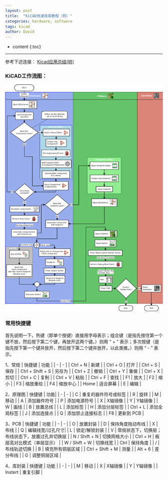 ```yaml
---
layout: post
title:  "KiCAD快速简易教程（转）"
categories: hardware, software
tags: kicad
author: David
---
```


* content
{:toc}

---

参考下述连接：
[Kicad应用总结(转)](https://codeantenna.com/a/pAJsopRhSe#_113)

### KiCAD工作流图：
![Kicad工作流](https://github.com/titron/titron.github.io/raw/master/img/2023-09-22-kicad_work_flow.png)

### 常用快捷键
首先说明一下，热键（即单个按键）直接用字母表示；组合键（是指先按住第一个键不放，然后按下第二个键，再放开这两个键。）则用 “ + ” 表示；多次按键（是指先按下第一个键并放开，然后按下第二个键并放开，以此类推。）则用 “ - ” 表示。

1、常规
| 快捷键	| 功能 |
| - | - |
| Ctrl + N	| 新建 |
| Ctrl + O	| 打开 |
| Ctrl + S	| 保存 |
| Ctrl + Shift + S	| 另存为 |
| Ctrl + Z	| 撤销 |
| Ctrl + Y	| 重做 |
| Ctrl + X	| 剪切 |
| Ctrl + C	| 复制 |
| Ctrl + V	| 粘贴 |
| Ctrl + F	| 查找 |
| F1	| 放大 |
| F2	| 缩小 |
| F3	| 缩放重绘 |
| F4	| 缩放中心 |
| Home | 适合屏幕 |
| E	 | 编辑 |

2、原理图
| 快捷键	| 功能| 
| - | - |
| C	| 重复的器件符号或标签 |
| R	| 旋转 |
| M	| 移动 |
| A	| 添加器件符号 |
| P	| 添加电源符号 |
| X	| X轴镜像 |
| Y	| Y轴镜像 |
| W	| 画线 |
| B	| 放置总线 |
| L	| 添加标签 |
| H	| 添加分层标签 |
| Ctrl + L	| 添加全局标签 |
| J	| 添加连接点 |
| Q	| 添加禁止连接标志 |
| F8	| 更新到 PCB |

3、PCB
| 快捷键	| 功能 |
| - | - |
| O	| 放置封装 |
| D	| 保持角度拖动布线 |
| X	| 布线 |
| Q	| 编辑线宽/过孔尺寸|
| L	| 锁定/解锁封装 |
| V	| 常规状态下，切换层；布线状态下，放置过孔并切换层 |
| N / Shift + N	| 切换网格大小 |
| Ctrl + H	| 板层高对比模式（单层显示） |
| W / Shift + W	| 切换线宽 |
| Ctrl	| 保持角度 |
| /	| 布线轨迹切换 |
| B	| 填充所有铜层区域 |
| Ctrl + Shift + M	| 测量 |
| Alt + 6	| 差分布线 |
| G	| 调整铜层区域 |

4、库封装
| 快捷键	| 功能 |
| - | - |
| M	| 移动 |
| X	| X轴镜像 |
| Y	| Y轴镜像 |
| Instert	| 重复引脚 |